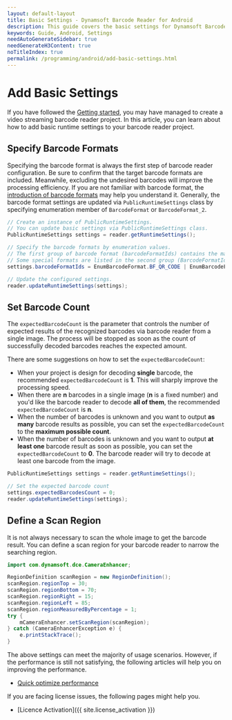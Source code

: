 ```yaml
---
layout: default-layout
title: Basic Settings - Dynamsoft Barcode Reader for Android
description: This guide covers the basic settings for Dynamsoft Barcode Reader project for Android (Java). Find out how to add basic runtime settings to the Android Barcode Reader project.
keywords: Guide, Android, Settings
needAutoGenerateSidebar: true
needGenerateH3Content: true
noTitleIndex: true
permalink: /programming/android/add-basic-settings.html
---
```


# Add Basic Settings

If you have followed the [Getting started](user-guide.md), you may have managed to create a video streaming barcode reader project. In this article, you can learn about how to add basic runtime settings to your barcode reader project.

## Specify Barcode Formats

Specifying the barcode format is always the first step of barcode reader configuration. Be sure to confirm that the target barcode formats are included. Meanwhile, excluding the undesired barcodes will improve the processing efficiency. If you are not familiar with barcode format, the <a href="https://www.dynamsoft.com/barcode-types/barcode-types/" target="_blank">introduction of barcode formats</a> may help you understand it. Generally, the barcode format settings are updated via `PublicRuntimeSettings` class by specifying enumeration member of `BarcodeFormat` or `BarcodeFormat_2`.

```java
// Create an instance of PublicRuntimeSettings.
// You can update basic settings via PublicRuntimeSettings class.
PublicRuntimeSettings settings = reader.getRuntimeSettings();

// Specify the barcode formats by enumeration values.
// The first group of barcode format (barcodeFormatIds) contains the majority of common barcode formats.
// Some special formats are listed in the second group (BarcodeFormatIds_2).
settings.barcodeFormatIds = EnumBarcodeFormat.BF_QR_CODE | EnumBarcodeFormat.BF_ONED;

// Update the configured settings.
reader.updateRuntimeSettings(settings);
```

## Set Barcode Count

The `expectedBarcodeCount` is the parameter that controls the number of expected results of the recognized barcodes via barcode reader from a single image. The process will be stopped as soon as the count of successfully decoded barcodes reaches the expected amount.

There are some suggestions on how to set the `expectedBarcodeCount`:

- When your project is design for decoding **single** barcode, the recommended `expectedBarcodeCount` is **1**. This will sharply improve the processing speed.
- When there are **n** barcodes in a single image (**n** is a fixed number) and you'd like the barcode reader to decode **all of them**, the recommended `expectedBarcodeCount` is **n**.
- When the number of barcodes is unknown and you want to output **as many** barcode results as possible, you can set the `expectedBarcodeCount` to the **maximum possible count**.
- When the number of barcodes is unknown and you want to output **at least one** barcode result as soon as possible, you can set the `expectedBarcodeCount` to **0**. The barcode reader will try to decode at least one barcode from the image.

```java
PublicRuntimeSettings settings = reader.getRuntimeSettings();

// Set the expected barcode count
settings.expectedBarcodesCount = 0;
reader.updateRuntimeSettings(settings);
```

## Define a Scan Region

It is not always necessary to scan the whole image to get the barcode result. You can define a scan region for your barcode reader to narrow the searching region.

```java
import com.dynamsoft.dce.CameraEnhancer;

RegionDefinition scanRegion = new RegionDefinition();
scanRegion.regionTop = 30;
scanRegion.regionBottom = 70;
scanRegion.regionRight = 15;
scanRegion.regionLeft = 85;
scanRegion.regionMeasuredByPercentage = 1;
try {
    mCameraEnhancer.setScanRegion(scanRegion);
} catch (CameraEnhancerException e) {
    e.printStackTrace();
}
```

The above settings can meet the majority of usage scenarios. However, if the performance is still not satisfying, the following articles will help you on improving the performance.

- [Quick optimize performance](quick-performance-settings.md)

If you are facing license issues, the following pages might help you.

- [Licence Activation]({{ site.license_activation }})
